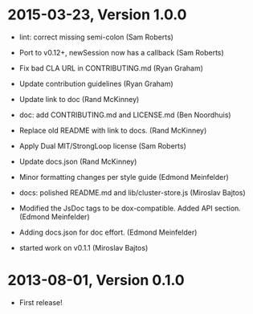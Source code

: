 2015-03-23, Version 1.0.0
=========================

 * lint: correct missing semi-colon (Sam Roberts)

 * Port to v0.12+, newSession now has a callback (Sam Roberts)

 * Fix bad CLA URL in CONTRIBUTING.md (Ryan Graham)

 * Update contribution guidelines (Ryan Graham)

 * Update link to doc (Rand McKinney)

 * doc: add CONTRIBUTING.md and LICENSE.md (Ben Noordhuis)

 * Replace old README with link to docs. (Rand McKinney)

 * Apply Dual MIT/StrongLoop license (Sam Roberts)

 * Update docs.json (Rand McKinney)

 * Minor formatting changes per style guide (Edmond Meinfelder)

 * docs: polished README.md and lib/cluster-store.js (Miroslav Bajtos)

 * Modified the JsDoc tags to be dox-compatible. Added API section. (Edmond Meinfelder)

 * Adding docs.json for doc effort. (Edmond Meinfelder)

 * started work on v0.1.1 (Miroslav Bajtos)


2013-08-01, Version 0.1.0
=========================

 * First release!
